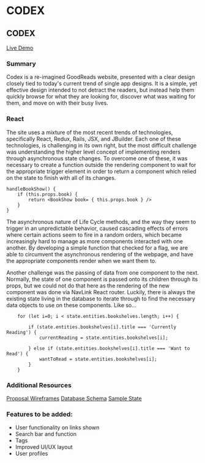 # CODEX

## CODEX
[Live Demo](https://codex-.herokuapp.com/#/)


### Summary
Codex is a re-imagined GoodReads website, presented with a clear design closely tied to today's current trend of single app designs.  It is a simple, yet effective design intended to not detract the readers, but instead help them quickly browse for what they are looking for, discover what was waiting for them, and move on with their busy lives.


### React
The site uses a mixture of the most recent trends of technologies, specifically React, Redux, Rails, JSX, and JBuilder.  Each one of these technologies, is challenging in its own right, but the most difficult challenge was understanding the higher level concept of implementing renders through asynchronous state changes.  To overcome one of these, it was necessary to create a function outside the rendering component to wait for the appropriate trigger element in order to return a component which relied on the state to finish with all of its changes.

```
handleBookShow() {
	if (this.props.book) {
		return <BookShow book= { this.props.book } />
	}
}
```

The asynchronous nature of Life Cycle methods, and the way they seem to trigger in an unpredictable behavior, caused cascading effects of errors where certain actions seem to fire in a random orders, which became increasingly hard to manage as more components interacted with one another.  By developing a simple function that checked for a flag, we are able to circumvent the asynchronous rendering of the webpage, and have the appropriate components render when we want them to.

Another challenge was the passing of data from one component to the next.  Normally, the state of one component is passed onto its children through its props, but we could not do that here as the rendering of the new component was done via NavLink React router.  Luckily, there is always the existing state living in the database to iterate through to find the necessary data objects to use on these components.  Like so...

```
	for (let i=0; i < state.entities.bookshelves.length; i++) {

		if (state.entities.bookshelves[i].title === 'Currently Reading') {
			currentReading = state.entities.bookshelves[i];

		} else if (state.entities.bookshelves[i].title === 'Want to Read') {
			wantToRead = state.entities.bookshelves[i]; 
		} 
	}
```


### Additional Resources
[Proposal Wireframes](https://github.com/Percapio/Codex/wiki/Wireframes)
[Database Schema](https://github.com/Percapio/Codex/wiki/Database-Schema)
[Sample State](https://github.com/Percapio/Codex/wiki/Sample-State)


### Features to be added:
* User functionality on links shown
* Search bar and function
* Tags
* Improved UI/UX layout
* User profiles
